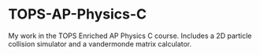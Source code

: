 # TOPS-AP-Physics-C
My work in the TOPS Enriched AP Physics C course. Includes a 2D particle collision simulator and a vandermonde matrix calculator.

